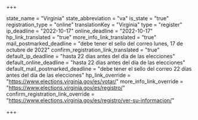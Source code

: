 +++

state_name = "Virginia"
state_abbreviation = "va"
is_state = "true"
registration_type = "online"
translationKey = "Virginia"
type = "register"
ip_deadline = "2022-10-17"
online_deadline = "2022-10-17"
hp_link_translated = "true"
more_info_link_translated = "true"
mail_postmarked_deadline = "debe tener el sello del correo lunes, 17 de octubre de 2022"
confirm_registration_link_translated = "true"
default_ip_deadline = "hasta 22 días antes del día de las elecciones"
default_online_deadline = "hasta 22 días antes del día de las elecciones"
default_mail_postmarked_deadline = "debe tener el sello del correo 22 días antes del día de las elecciones"
hp_link_override = "https://www.elections.virginia.gov/es/votar/"
more_info_link_override = "https://www.elections.virginia.gov/es/registro/"
confirm_registration_link_override = "https://www.elections.virginia.gov/es/registro/ver-su-informacion/"

+++